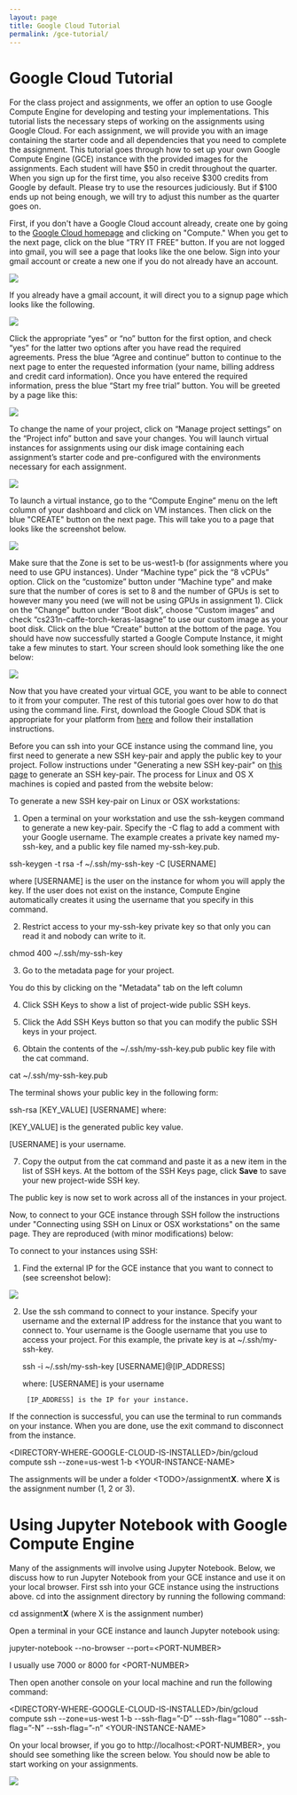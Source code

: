 ```yaml
---
layout: page
title: Google Cloud Tutorial
permalink: /gce-tutorial/
---
```

# Google Cloud Tutorial #

For the class project and assignments, we offer an option to use Google Compute Engine for developing and testing your 
implementations. This tutorial lists the necessary steps of working on the assignments using Google Cloud. 
For each assignment, we will provide you with an image containing the starter code and all dependencies that you need to 
complete the assignment. This tutorial goes through how to set up your own Google Compute Engine (GCE) instance with the 
provided images for the assignments. Each student will have $50 in credit throughout the quarter. When you sign up for the first time, you also receive $300 credits from Google by default. Please try to use the resources judiciously. But if $100 ends up not being enough, we will try to adjust this number as the quarter goes on.

First, if you don't have a Google Cloud account already, create one by going to the [Google Cloud homepage](https://cloud.google.com/?utm_source=google&utm_medium=cpc&utm_campaign=2015-q2-cloud-na-gcp-skws-freetrial-en&gclid=CP2e4PPpiNMCFU9bfgodGHsA1A "Title") and clicking on "Compute." When you get to the next page, click on the blue “TRY IT FREE” button. If you are not logged into gmail, you will see a page that looks like the one below. Sign into your gmail account or create a new one if you do not already have an account. 

<div class='fig figcenter fighighlight'>
  <img src='/assets/cloud-launching-screen.png'>
</div>

If you already have a gmail account, it will direct you to a signup page which looks like the following.
<div class='fig figcenter fighighlight'>
  <img src='/assets/cloud-for-free.png'>
</div>

Click the appropriate “yes” or “no” button for the first option, and check “yes” for the latter two options after you have read the required agreements. Press the blue “Agree and continue” button to continue to the next page to enter the requested information (your name, billing address and credit card information). Once you have entered the required information, press the blue “Start my free trial” button. You will be greeted by a page like this: 

<div class='fig figcenter fighighlight'>
  <img src='/assets/cloud-dashboard-screen.png'>
</div>

To change the name of your project, click on “Manage project settings” on the “Project info” button and save your changes. 
You will launch virtual instances for assignments using our disk image containing each assignment’s starter code and pre-configured with the environments necessary for each assignment. 

<div class='fig figcenter fighighlight'>
  <img src='/assets/cloud-instance-dashboard-screen.png'>
</div>

To launch a virtual instance, go to the “Compute Engine” menu on the left column of your dashboard and click on VM instances.  Then click on the blue "CREATE" button on the next page. This will take you to a page that looks like the screenshot below.

<div class='fig figcenter fighighlight'>
  <img src='/assets/cloud-create-instance-screen.png'>
</div>

Make sure that the Zone is set to be us-west1-b (for assignments where you need to use GPU instances). Under “Machine type” pick the “8 vCPUs” option. Click on the “customize” button under “Machine type” and make sure that the number of cores is set to 8 and the number of GPUs is set to however many you need (we will not be using GPUs in assignment 1). Click on the “Change” button under “Boot disk”, choose “Custom images” and check “cs231n-caffe-torch-keras-lasagne” to use our custom image as your boot disk. Click on the blue “Create” button at the bottom of the page. You should have now successfully started a Google Compute Instance, it might take a few minutes to start. Your screen should look something like the one below:

<div class='fig figcenter fighighlight'>
  <img src='/assets/cloud-instance-started.png'>
</div>

Now that you have created your virtual GCE, you want to be able to connect to it from your computer. The rest of this tutorial goes over how to do that using the command line. First, download the Google Cloud SDK that is appropriate for your platform from [here](https://cloud.google.com/sdk/docs/ "Title") and follow their installation instructions.

Before you can ssh into your GCE instance using the command line, you first need to generate a new SSH key-pair and apply the public key to your project. Follow instructions under "Generating a new SSH key-pair" on [this page](https://cloud.google.com/compute/docs/instances/connecting-to-instance "Title") to generate an SSH key-pair. The process for Linux and OS X machines is copied and pasted from the website below:

To generate a new SSH key-pair on Linux or OSX workstations:

1. Open a terminal on your workstation and use the ssh-keygen command to generate a new key-pair. Specify the -C flag to add a comment with your Google username. The example creates a private key named my-ssh-key, and a public key file named my-ssh-key.pub.

ssh-keygen -t rsa -f ~/.ssh/my-ssh-key -C [USERNAME]

where [USERNAME] is the user on the instance for whom you will apply the key. If the user does not exist on the instance, Compute Engine automatically creates it using the username that you specify in this command.

2. Restrict access to your my-ssh-key private key so that only you can read it and nobody can write to it.

chmod 400 ~/.ssh/my-ssh-key

3. Go to the metadata page for your project.

You do this by clicking on the "Metadata" tab on the left column

4. Click SSH Keys to show a list of project-wide public SSH keys.

5. Click the Add SSH Keys button so that you can modify the public SSH keys in your project.

6. Obtain the contents of the ~/.ssh/my-ssh-key.pub public key file with the cat command.

cat ~/.ssh/my-ssh-key.pub

The terminal shows your public key in the following form:

ssh-rsa [KEY_VALUE] [USERNAME]
where:

[KEY_VALUE] is the generated public key value.

[USERNAME] is your username.

7. Copy the output from the cat command and paste it as a new item in the list of SSH keys.
At the bottom of the SSH Keys page, click **Save** to save your new project-wide SSH key.

The public key is now set to work across all of the instances in your project. 

Now, to connect to your GCE instance through SSH follow the instructions under "Connecting using SSH on Linux or OSX workstations" on the same page. They are reproduced (with minor modifications) below:

To connect to your instances using SSH:

1. Find the external IP for the GCE instance that you want to connect to (see screenshot below):

<div class='fig figcenter fighighlight'>
  <img src='/assets/cloud-instance-started.png'>
</div>

2. Use the ssh command to connect to your instance. Specify your username and the external IP address for the instance that you want to connect to. Your username is the Google username that you use to access your project. For this example, the private key is at ~/.ssh/my-ssh-key.

    ssh -i ~/.ssh/my-ssh-key [USERNAME]@[IP_ADDRESS]
    
    where:
        [USERNAME] is your username
        
        [IP_ADDRESS] is the IP for your instance.

If the connection is successful, you can use the terminal to run commands on your instance. When you are done, use the exit command to disconnect from the instance.

\<DIRECTORY-WHERE-GOOGLE-CLOUD-IS-INSTALLED\>/bin/gcloud compute ssh --zone=us-west 1-b \<YOUR-INSTANCE-NAME\>

The assignments will be under a folder \<TODO\>/assignment**X**. where **X** is the assignment number (1, 2 or 3).

# Using Jupyter Notebook with Google Compute Engine # 
Many of the assignments will involve using Jupyter Notebook. Below, we discuss how to run Jupyter Notebook from your GCE instance and use it on your local browser. First ssh into your GCE instance using the instructions above. cd into the assignment directory by running the following command:

cd assignment**X** (where X is the assignment number)

Open a terminal in your GCE instance and launch Jupyter notebook using:

jupyter-notebook --no-browser --port=\<PORT-NUMBER\> 

I usually use 7000 or 8000 for \<PORT-NUMBER\>

Then open another console on your local machine and run the following command:

\<DIRECTORY-WHERE-GOOGLE-CLOUD-IS-INSTALLED\>/bin/gcloud compute ssh --zone=us-west 1-b --ssh-flag=”-D” --ssh-flag=”1080” --ssh-flag=”-N” --ssh-flag=”-n” \<YOUR-INSTANCE-NAME\>

On your local browser, if you go to http://localhost:\<PORT-NUMBER\>, you should see something like the screen below. You should now be able to start working on your assignments.

<div class='fig figcenter fighighlight'>
  <img src='/assets/jupyter-screen.png'>
</div>


